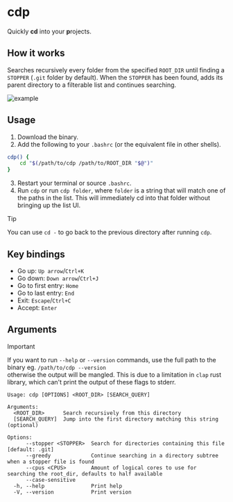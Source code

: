 # cdp

Quickly **cd** into your **p**rojects.

## How it works

Searches recursively every folder from the specified `ROOT_DIR` until finding a `STOPPER` (`.git` folder by default).
When the `STOPPER` has been found, adds its parent directory to a filterable list and continues searching.

![example](https://preview.redd.it/bew321bsf97c1.png?width=1030&format=png&auto=webp&s=7309f46cd918d8bcd7ca27505bf92c0b30c38c76)

## Usage

1. Download the binary.
2. Add the following to your `.bashrc` (or the equivalent file in other shells).

```bash
cdp() {
	cd "$(/path/to/cdp /path/to/ROOT_DIR "$@")"
}
```

3. Restart your terminal or source `.bashrc`.
4. Run `cdp` or run `cdp folder`, where `folder` is a string that will match one of the paths in the list.
   This will immediately cd into that folder without bringing up the list UI.

> [!TIP]
> You can use `cd -` to go back to the previous directory after running `cdp`.

## Key bindings

-   Go up: `Up arrow`/`Ctrl+K`
-   Go down: `Down arrow`/`Ctrl+J`
-   Go to first entry: `Home`
-   Go to last entry: `End`
-   Exit: `Escape`/`Ctrl+C`
-   Accept: `Enter`

## Arguments

> [!IMPORTANT]
> If you want to run `--help` or `--version` commands, use the full path to the binary eg.
> `/path/to/cdp --version`<br />
> otherwise the output will be mangled. This is due to a limitation in `clap` rust library, which can't print the output of these flags to stderr.

```
Usage: cdp [OPTIONS] <ROOT_DIR> [SEARCH_QUERY]

Arguments:
  <ROOT_DIR>      Search recursively from this directory
  [SEARCH_QUERY]  Jump into the first directory matching this string (optional)

Options:
      --stopper <STOPPER>  Search for directories containing this file [default: .git]
      --greedy             Continue searching in a directory subtree when a stopper file is found
      --cpus <CPUS>        Amount of logical cores to use for searching the root_dir, defaults to half available
      --case-sensitive
  -h, --help               Print help
  -V, --version            Print version
```

